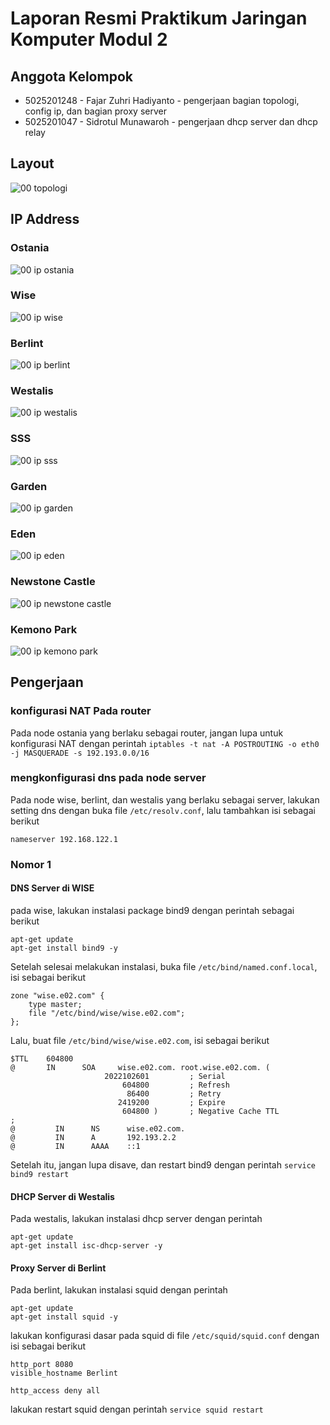 # Laporan Resmi Praktikum Jaringan Komputer Modul 2

## Anggota Kelompok
- 5025201248 - Fajar Zuhri Hadiyanto - pengerjaan bagian topologi, config ip, dan bagian proxy server
- 5025201047 - Sidrotul Munawaroh - pengerjaan dhcp server dan dhcp relay

## Layout
![00  topologi](https://user-images.githubusercontent.com/52820619/200829675-53cb00ee-570a-4b1e-a36f-4f10ddb4cf72.png)

## IP Address
### Ostania
![00  ip ostania](https://user-images.githubusercontent.com/52820619/200830180-507f68d2-9223-4537-aeb9-99072c355371.png)

### Wise
![00  ip wise](https://user-images.githubusercontent.com/52820619/200829753-dc557c97-2bf0-41ff-98a8-d42b58301ee4.png)

### Berlint
![00  ip berlint](https://user-images.githubusercontent.com/52820619/200829751-287f3960-9cea-4437-87b4-828c56a73448.png)

### Westalis
![00  ip westalis](https://user-images.githubusercontent.com/52820619/200829748-43d41136-fe85-450c-a4f3-f291599b0f98.png)

### SSS
![00  ip sss](https://user-images.githubusercontent.com/52820619/200829762-0d7fbf9d-bd87-42ce-8972-0a2d2d440475.png)

### Garden
![00  ip garden](https://user-images.githubusercontent.com/52820619/200829758-2f252b28-8945-4520-96a0-d69cbbe594d6.png)

### Eden
![00  ip eden](https://user-images.githubusercontent.com/52820619/200829741-3cc39baa-1cea-40ea-befb-2a1a61f9e3a7.png)

### Newstone Castle
![00  ip newstone castle](https://user-images.githubusercontent.com/52820619/200829738-ff55bceb-a1f3-4554-81b4-3c6e153d97dd.png)

### Kemono Park
![00  ip kemono park](https://user-images.githubusercontent.com/52820619/200829732-6c875d55-f8ef-4865-a706-3babe7af8c3f.png)

## Pengerjaan
### konfigurasi NAT Pada router
Pada node ostania yang berlaku sebagai router, jangan lupa untuk konfigurasi NAT dengan perintah `iptables -t nat -A POSTROUTING -o eth0 -j MASQUERADE -s 192.193.0.0/16`

### mengkonfigurasi dns pada node server
Pada node wise, berlint, dan westalis yang berlaku sebagai server, lakukan setting dns dengan buka file `/etc/resolv.conf`, lalu tambahkan isi sebagai berikut
```
nameserver 192.168.122.1
```

### Nomor 1
#### DNS Server di WISE
pada wise, lakukan instalasi package bind9 dengan perintah sebagai berikut
```
apt-get update
apt-get install bind9 -y
```

Setelah selesai melakukan instalasi, buka file `/etc/bind/named.conf.local`, isi sebagai berikut
```
zone "wise.e02.com" {
	type master;
	file "/etc/bind/wise/wise.e02.com";
};
```

Lalu, buat file `/etc/bind/wise/wise.e02.com`, isi sebagai berikut
```
$TTL    604800
@       IN      SOA     wise.e02.com. root.wise.e02.com. (
                     2022102601         ; Serial
                         604800         ; Refresh
                          86400         ; Retry
                        2419200         ; Expire
                         604800 )       ; Negative Cache TTL
;
@         IN      NS      wise.e02.com.
@         IN      A       192.193.2.2
@         IN      AAAA    ::1
```

Setelah itu, jangan lupa disave, dan restart bind9 dengan perintah `service bind9 restart`

#### DHCP Server di Westalis
Pada westalis, lakukan instalasi dhcp server dengan perintah
```
apt-get update
apt-get install isc-dhcp-server -y
```

#### Proxy Server di Berlint
Pada berlint, lakukan instalasi squid dengan perintah
```
apt-get update
apt-get install squid -y
```

lakukan konfigurasi dasar pada squid di file `/etc/squid/squid.conf` dengan isi sebagai berikut
```
http_port 8080
visible_hostname Berlint

http_access deny all
```

lakukan restart squid dengan perintah `service squid restart`


